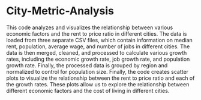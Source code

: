 # City-Metric-Analysis
This code analyzes and visualizes the relationship between various economic factors and the rent to price ratio in different cities. The data is loaded from three separate CSV files, which contain information on median rent, population, average wage, and number of jobs in different cities. The data is then merged, cleaned, and processed to calculate various growth rates, including the economic growth rate, job growth rate, and population growth rate. Finally, the processed data is grouped by region and normalized to control for population size. Finally, the code creates scatter plots to visualize the relationship between the rent to price ratio and each of the growth rates. These plots allow us to explore the relationship between different economic factors and the cost of living in different cities.
